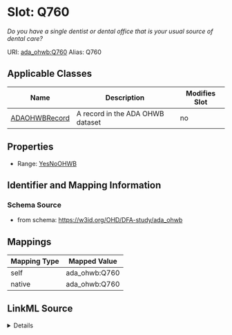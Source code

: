 

# Slot: Q760 


_Do you have a single dentist or dental office that is your usual source of dental care?_





URI: [ada_ohwb:Q760](https://w3id.org/OHD/DFA-study/ada_ohwb/Q760)
Alias: Q760

<!-- no inheritance hierarchy -->





## Applicable Classes

| Name | Description | Modifies Slot |
| --- | --- | --- |
| [ADAOHWBRecord](ADAOHWBRecord.md) | A record in the ADA OHWB dataset |  no  |







## Properties

* Range: [YesNoOHWB](YesNoOHWB.md)





## Identifier and Mapping Information







### Schema Source


* from schema: https://w3id.org/OHD/DFA-study/ada_ohwb




## Mappings

| Mapping Type | Mapped Value |
| ---  | ---  |
| self | ada_ohwb:Q760 |
| native | ada_ohwb:Q760 |




## LinkML Source

<details>
```yaml
name: Q760
description: Do you have a single dentist or dental office that is your usual source
  of dental care?
from_schema: https://w3id.org/OHD/DFA-study/ada_ohwb
rank: 1000
alias: Q760
domain_of:
- ADA_OHWBRecord
range: YesNoOHWB

```
</details>